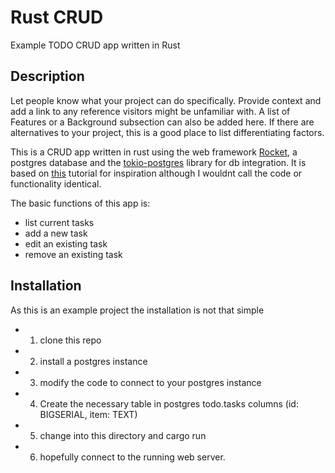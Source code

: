 # Rust CRUD

Example TODO CRUD app written in Rust

## Description
Let people know what your project can do specifically. Provide context and add a link to any reference visitors might be unfamiliar with. A list of Features or a Background subsection can also be added here. If there are alternatives to your project, this is a good place to list differentiating factors.

This is a CRUD app written in rust using the web framework [Rocket](https://rocket.rs/), a postgres database and the [tokio-postgres](https://docs.rs/tokio-postgres/latest/tokio_postgres/) library for db integration. It is based on [this](https://betterprogramming.pub/how-to-write-a-web-app-in-rust-part-2-2da195369fc1) tutorial for inspiration although I wouldnt call the code or functionality identical.

The basic functions of this app is:
 - list current tasks
 - add a new task
 - edit an existing task
 - remove an existing task


## Installation
As this is an example project the installation is not that simple

- 1. clone this repo
- 2. install a postgres instance
- 3. modify the code to connect to your postgres instance
- 4. Create the necessary table in postgres todo.tasks columns (id: BIGSERIAL, item: TEXT)
- 5. change into this directory and cargo run
- 6. hopefully connect to the running web server. 

